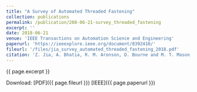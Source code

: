 ```yaml
---
title: "A Survey of Automated Threaded Fastening"
collection: publications
permalink: /publication/208-06-21-survey_threaded_fastening
excerpt: ''
date: 2018-06-21
venue: 'IEEE Transactions on Automation Science and Engineering'
paperurl: 'https://ieeexplore.ieee.org/document/8392410/'
fileurl: '/files/jia_survey_automated_threaded_fastening_2018.pdf'
citation: 'Z. Jia, A. Bhatia, R. M. Aronson, D. Bourne and M. T. Mason, "A Survey of Automated Threaded Fastening," in IEEE Transactions on Automation Science and Engineering. doi: 10.1109/TASE.2018.2835382'
---
```

{{ page.excerpt }}

Download: [PDF]({{ page.fileurl }}) [IEEE]({{ page.paperurl }})